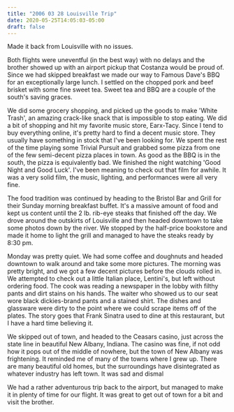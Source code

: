 ```yaml
---
title: "2006 03 28 Louisville Trip"
date: 2020-05-25T14:05:03-05:00
draft: false
---
```


Made it back from Louisville with no issues. 

Both flights were uneventful (in the best way) with no delays and the brother showed up with an airport pickup that Costanza would be proud of. Since we had skipped breakfast we made our way to Famous Dave's BBQ for an exceptionally large lunch. I settled on the chopped pork and beef brisket with some fine sweet tea. Sweet tea and BBQ are a couple of the south's saving graces. 

We did some grocery shopping, and picked up the goods to make 'White Trash', an amazing crack-like snack that is impossible to stop eating. We did a bit of shopping and hit my favorite music store, Earx-Tacy. Since I tend to buy everything online, it's pretty hard to find a decent music store. They usually have something in stock that I've been looking for. We spent the rest of the time playing some Trivial Pursuit and grabbed some pizza from one of the few semi-decent pizza places in town. As good as the BBQ is in the south, the pizza is equivalently bad. We finished the night watching 'Good Night and Good Luck'. I've been meaning to check out that film for awhile. It was a very solid film, the music, lighting, and performances were all very fine. 

The food tradition was continued by heading to the Bristol Bar and Grill for their Sunday morning breakfast buffet. It's a massive amount of food and kept us content until the 2 lb. rib-eye steaks that finished off the day. We drove around the outskirts of Louisville and then headed downtown to take some photos down by the river. We stopped by the half-price bookstore and made it home to light the grill and managed to have the steaks ready by 8:30 pm. 

Monday was pretty quiet. We had some coffee and doughnuts and headed downtown to walk around and take some more pictures. The morning was pretty bright, and we got a few decent pictures before the clouds rolled in. We attempted to check out a little Italian place, Lentini's, but left without ordering food. The cook was reading a newspaper in the lobby with filthy pants and dirt stains on his hands. The waiter who showed us to our seat wore black dickies-brand pants and a stained shirt. The dishes and glassware were dirty to the point where we could scrape items off of the plates. The story goes that Frank Sinatra used to dine at this restaurant, but I have a hard time believing it. 

We skipped out of town, and headed to the Ceasars casino, just across the state line in beautiful New Albany, Indiana. The casino was fine, if not odd how it pops out of the middle of nowhere, but the town of New Albany was frightening. It reminded me of many of the towns where I grew up. There are many beautiful old homes, but the surroundings have disintegrated as whatever industry has left town. It was sad and dismal 

We had a rather adventurous trip back to the airport, but managed to make it in plenty of time for our flight. It was great to get out of town for a bit and visit the brother.

